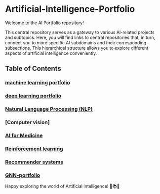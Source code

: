 # Artificial-Intelligence-Portfolio

Welcome to the AI Portfolio repository! 

This central repository serves as a gateway to various AI-related projects and subtopics. Here, you will find links to central repositories that, in turn, connect you to more specific AI subdomains and their corresponding subsections. This hierarchical structure allows you to explore different aspects of artificial intelligence conveniently.

## Table of Contents
### [machine learning portfolio](https://github.com/SkanderGasmi/ML-portfolio)

### [deep learning portfolio](https://github.com/SkanderGasmi/deep-learning-portfolio)

### [Natural Language Processing (NLP)](https://github.com/SkanderGasmi/NLP-portfolio)

### [Computer vision]

### [AI for Medicine](https://github.com/SkanderGasmi/AI-For-Medicine)

### [Reinforcement learning](https://github.com/SkanderGasmi/reinforcement-learning)

### [Recommender systems](https://github.com/SkanderGasmi/recommender-systems)

### [GNN-portfolio](https://github.com/SkanderGasmi/GNN-portfolio)

Happy exploring the world of Artificial Intelligence! 🤖📚🔬
